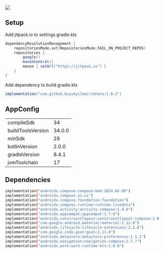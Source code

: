 [![](https://jitpack.io/v/buyukyilmaz/tehanu.svg)](https://jitpack.io/#buyukyilmaz/tehanu)

## Setup

Add jitpack.io to settings.gradle.kts

```gradle
dependencyResolutionManagement {
    repositoriesMode.set(RepositoriesMode.FAIL_ON_PROJECT_REPOS)
    repositories {
        google()
        mavenCentral()
        maven { setUrl("https://jitpack.io") }
    }
}
```
Add dependency to build.gradle.kts

```gradle
implementation("com.github.buyukyilmaz:tehanu:1.0.2")
```

## AppConfig

|                   |        |
|-------------------|--------|
| compileSdk        | 34     |
| buildToolsVersion | 34.0.0 |
| minSdk            | 28     |
| kotlinVersion     | 2.0.0  |
| gradleVersion     | 8.4.1  |
| jvmToolchain      | 17     |

## Dependencies

```sh
implementation("androidx.compose:compose-bom:2024.05.00")
implementation("androidx.compose.ui:ui")
implementation("androidx.compose.foundation:foundation")
implementation("androidx.compose.runtime:runtime-livedata")
implementation("androidx.activity:activity-compose:1.9.0")
implementation("androidx.appcompat:appcompat:1.7.0")
implementation("androidx.constraintlayout:constraintlayout-compose:1.0.1")
implementation("com.google.android.material:material:1.12.0")
implementation("androidx.lifecycle:lifecycle-extensions:2.2.0")
implementation("com.google.code.gson:gson:2.11.0")
implementation("androidx.datastore:datastore-preferences:1.1.1")
implementation("androidx.navigation:navigation-compose:2.7.7")
implementation("androidx.work:work-runtime-ktx:2.9.0")
```
